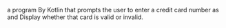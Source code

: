  a program By Kotlin that prompts the user to enter a credit card number as and Display whether that card is valid or invalid.
